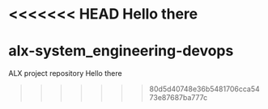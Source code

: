 <<<<<<< HEAD
Hello there
=======
# alx-system_engineering-devops
ALX project repository
Hello there
>>>>>>> 80d5d40748e36b5481706cca5473e87687ba777c
